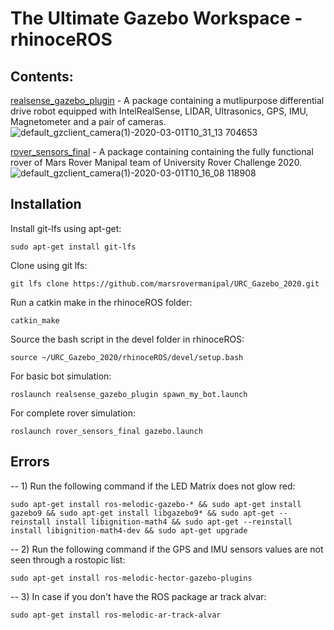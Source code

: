 # The Ultimate Gazebo Workspace - rhinoceROS #

## Contents: 

[realsense_gazebo_plugin](https://github.com/marsrovermanipal/URC_Gazebo_2020/tree/master/rhinoceROS/src/realsense_gazebo_plugin) - A package containing a mutlipurpose differential drive robot equipped with IntelRealSense, LIDAR, Ultrasonics, GPS, IMU, Magnetometer and a pair of cameras.
![default_gzclient_camera(1)-2020-03-01T10_31_13 704653](https://user-images.githubusercontent.com/45683974/75619976-046bdd80-5ba9-11ea-8aa8-0c2a41eddb12.jpg)


[rover_sensors_final](https://github.com/marsrovermanipal/URC_Gazebo_2020/tree/master/rhinoceROS/src/rover_sensors_final) - A package containing containing the fully functional rover of Mars Rover Manipal team of University Rover Challenge 2020. 
![default_gzclient_camera(1)-2020-03-01T10_16_08 118908](https://user-images.githubusercontent.com/45683974/75619859-4e53c400-5ba7-11ea-9be7-b6258e59b31d.jpg)


Installation
------------

Install git-lfs using apt-get:

    sudo apt-get install git-lfs

Clone using git lfs:

    git lfs clone https://github.com/marsrovermanipal/URC_Gazebo_2020.git

Run a catkin make in the rhinoceROS folder:

    catkin_make

Source the bash script in the devel folder in rhinoceROS:

    source ~/URC_Gazebo_2020/rhinoceROS/devel/setup.bash
    
For basic bot simulation:

    roslaunch realsense_gazebo_plugin spawn_my_bot.launch

For complete rover simulation:

    roslaunch rover_sensors_final gazebo.launch


Errors
------------
-- 1) Run the following command if the LED Matrix does not glow red: 

    sudo apt-get install ros-melodic-gazebo-* && sudo apt-get install gazebo9 && sudo apt-get install libgazebo9* && sudo apt-get --reinstall install libignition-math4 && sudo apt-get --reinstall install libignition-math4-dev && sudo apt-get upgrade
    
-- 2) Run the following command if the GPS and IMU sensors values are not seen through a rostopic list: 

    sudo apt-get install ros-melodic-hector-gazebo-plugins

-- 3) In case if you don't have the ROS package ar track alvar: 

    sudo apt-get install ros-melodic-ar-track-alvar

    

